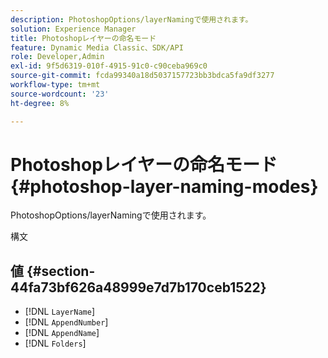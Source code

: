 ```yaml
---
description: PhotoshopOptions/layerNamingで使用されます。
solution: Experience Manager
title: Photoshopレイヤーの命名モード
feature: Dynamic Media Classic、SDK/API
role: Developer,Admin
exl-id: 9f5d6319-010f-4915-91c0-c90ceba969c0
source-git-commit: fcda99340a18d5037157723bb3bdca5fa9df3277
workflow-type: tm+mt
source-wordcount: '23'
ht-degree: 8%

---
```


# Photoshopレイヤーの命名モード{#photoshop-layer-naming-modes}

PhotoshopOptions/layerNamingで使用されます。

構文

## 値 {#section-44fa73bf626a48999e7d7b170ceb1522}

* [!DNL `LayerName`]
* [!DNL `AppendNumber`]
* [!DNL `AppendName`]
* [!DNL `Folders`]

